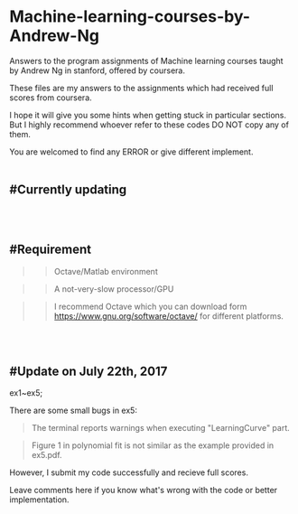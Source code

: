 # Machine-learning-courses-by-Andrew-Ng


  Answers to the program assignments of Machine learning courses taught by Andrew Ng in stanford, offered by coursera.

  These files are my answers to the assignments which had received full scores from coursera.

  I hope it will give you some hints when getting stuck in particular sections. But I highly recommend whoever refer to these codes      DO NOT copy any of them.

  You are welcomed to find any ERROR or give different implement.
<br>
<br>


#Currently updating
------

<br>
<br>

#Requirement
------------
>>Octave/Matlab environment


>>A not-very-slow processor/GPU

>>I recommend Octave which you can download form https://www.gnu.org/software/octave/ for different platforms.


<br>
<br>

#Update on July 22th, 2017
------------
  ex1~ex5;

  There are some small bugs in ex5: 

  >The terminal reports warnings when executing "LearningCurve" part.

  >Figure 1 in polynomial fit is not similar as the example provided in ex5.pdf.

  However, I submit my code successfully and recieve full scores.

  Leave comments here if you know what's wrong with the code or better implementation.  




